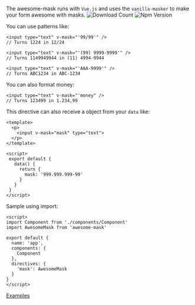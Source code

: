 The awesome-mask runs with `Vue.js` and uses the `vanilla-masker` to make your form awesome with masks.
![Download Count](https://img.shields.io/npm/dt/awesome-mask.svg)
![Npm Version](https://img.shields.io/npm/v/awesome-mask.svg)


You can use patterns like:

```vue
<input type="text" v-mask="'99/99'" />
// Turns 1224 in 12/24
```

```vue
<input type="text" v-mask="'(99) 9999-9999'" />
// Turns 1149949944 in (11) 4994-9944
```

```vue
<input type="text" v-mask="'AAA-9999'" />
// Turns ABC1234 in ABC-1234
```

You can also format money:

```vue
<input type="text" v-mask="'money" />
// Turns 123499 in 1.234,99
```

This directive can also receive a object from your `data` like:

```vue
<template>
  <p>
    <input v-mask="mask" type="text">
  </p>
</template>

<script>
 export default {
   data() {
     return {
       mask: '999.999.999-99'
     }
   }
 }
</script>
```

Sample using import:

```vue
<script>
import Component from './components/Component'
import AwesomeMask from 'awesome-mask'

export default {
  name: 'app',
  components: {
    Component
  },
  directives: {
    'mask': AwesomeMask
  }
}
</script>
```

[Examples](https://moip.github.io/awesome-examples/)

